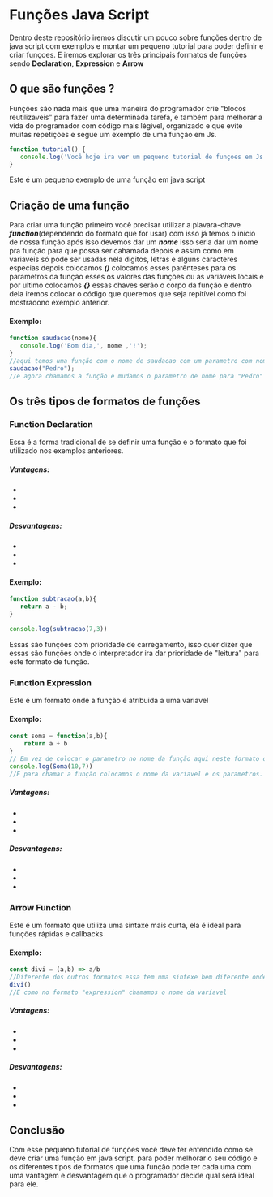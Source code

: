 # Funções Java Script
Dentro deste repositório iremos discutir um pouco sobre funções dentro de java script com exemplos e montar um pequeno tutorial para poder definir e criar
funçoes. E iremos explorar os três principais formatos de funções sendo **Declaration**, **Expression** e **Arrow**

## O que são funções ?
Funções são nada mais que uma maneira do programador crie "blocos reutilizaveis" para fazer uma determinada tarefa, e também para melhorar a vida do programador
com código mais légivel, organizado e que evite muitas repetições e segue um exemplo de uma função em Js.

```js
function tutorial() {
   console.log('Você hoje ira ver um pequeno tutorial de funçoes em Js');
}
```

Este é um pequeno exemplo de uma função em java script

## Criação de uma função 
Para criar uma função primeiro você precisar utilizar a plavara-chave ***function***(dependendo do formato que for usar) com isso já temos o inicio  de nossa função 
após isso devemos dar um ***nome*** isso seria dar um nome pra função para que possa ser cahamada depois e assim como em variaveis 
só pode ser usadas nela digitos, letras e alguns caracteres especias depois colocamos ***()*** colocamos esses parênteses para os 
parametros da função esses os valores das funções ou as variáveis locais e por ultimo colocamos ***{}*** essas chaves serão o corpo da função 
e dentro dela iremos colocar o código que queremos que seja repitível como foi mostradono exemplo anterior.

#### Exemplo:
```js
function saudacao(nome){
   console.log('Bom dia,', nome ,'!');
}
//aqui temos uma função com o nome de saudacao com um parametro com nome e dentro do bloco temos um console log
saudacao("Pedro");
//e agora chamamos a função e mudamos o parametro de nome para "Pedro"
```

## Os três tipos de formatos de funções
### Function Declaration
Essa é a forma tradicional de se definir uma função e o formato que foi utilizado nos exemplos anteriores.

##### Vantagens:
-
-
-
##### Desvantagens:
-
-
-

#### Exemplo:
```js
function subtracao(a,b){
   return a - b;
}

console.log(subtracao(7,3))
```
Essas são funções com prioridade de carregamento, isso quer dizer que essas são funções onde o interpretador ira dar prioridade de "leitura" para
este formato de função.

### Function Expression
Este é um formato onde a função é atríbuida a uma variavel

#### Exemplo:
```js
const soma = function(a,b){
    return a + b
}
// Em vez de colocar o parametro no nome da função aqui neste formato o atribuimos a função
console.log(Soma(10,7))
//E para chamar a função colocamos o nome da variavel e os parametros.
```
##### Vantagens:
-
-
-
##### Desvantagens:
-
-
-

### Arrow Function 
Este é um formato que utiliza uma sintaxe mais curta, ela é ideal para funções rápidas e callbacks

#### Exemplo:
```js
const divi = (a,b) => a/b
//Diferente dos outros formatos essa tem uma sintexe bem diferente onde o parametro é atribuido a variavel e utlizando uma arrow para montar o corpo da função e ela não utiliza do "function"
divi()
//E como no formato "expression" chamamos o nome da varíavel
```
##### Vantagens:
-
-
-
##### Desvantagens:
-
-
-


## Conclusão
Com esse pequeno tutorial de funções você deve ter entendido como se deve criar uma função em java script, para poder melhorar o seu código e os diferentes
tipos de formatos que uma função pode ter cada uma com uma vantagem e desvantagem que o programador decide qual será ideal para ele. 


